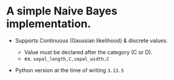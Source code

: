 # A simple Naive Bayes implementation.

- Supports Continuous (Gaussian likelihood) & discrete values.
    - Value must be declared after the category (C or D).
    - ex. `sepal_length,C,sepal_width,C`
    
- Python version at the time of writing `3.13.5`